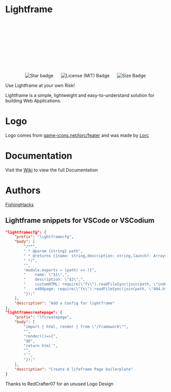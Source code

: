 # Lightframe

<svg src="https://raw.githubusercontent.com/FishingHacks/lightframe/master/.github/assets/logo.svg">

<p align="center">
	<img alt="Star badge" src="https://img.shields.io/github/stars/FishingHacks/lightframe?style=for-the-badge&labelColor=000">&nbsp;&nbsp;&nbsp;&nbsp;&nbsp;&nbsp;<img alt="License (MIT) Badge" src="https://img.shields.io/github/license/FishingHacks/lightframe?style=for-the-badge&labelColor=000">&nbsp;&nbsp;&nbsp;&nbsp;&nbsp;&nbsp;<img alt="Size Badge" src="https://img.shields.io/github/languages/code-size/FishingHacks/lightframe?label=Size&style=for-the-badge&labelColor=000"
</p>

Use Lightframe at your own Risk!

Lightframe is a simple, lightweight and easy-to-understand solution for building Web Applications.

# Logo
Logo comes from [game-icons.net/lorc/feater](https://game-icons.net/1x1/lorc/feather.html) and was made by [Lorc](https://lorcblog.blogspot.com/)

# Documentation
Visit the [Wiki](https://www.github.com/FishingHacks/lightframe/wiki) to view the full Documentation

# Authors

[FishingHacks](https://github.com/FishingHacks)


## Lightframe snippets for VSCode or VSCodium
```json
"lightframecfg": {
	"prefix": "lightframecfg",
	"body": [
		"/**",
		" * @param {string} path",
		" * @returns {{name: string,description: string,launch?: Array<string>,customHTML?: string}}",
		" */",
		"",
		"module.exports = (path) => ({",
		"    name: \"$1\",",
		"    description: \"$2\",",
		"    customHTML: require(\"fs\").readFileSync(join(path, \"index.html\")).toString(),",
		"    e404page: require(\"fs\").readFileSync(join(path, \"404.html\")).toString()",
		"});"
	],
	"description": "Add a Config for lightframe"
},
"lightframecreatepage": {
	"prefix": "lfcreatepage",
	"body": [
		"import { html, render } from \"/framework\"",
		"",
		"render(()=>{",
		"$0",
		"return html`",
		"",
		"`",
		"});"
	],
	"description": "Create A lifeframe Page boilerplate"
}
```

Thanks to RedCrafter07 for an unused Logo Design
